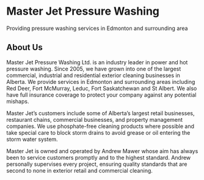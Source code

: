 # Master Jet Pressure Washing
Providing pressure washing services in Edmonton and surrounding area

## About Us

Master Jet Pressure Washing Ltd. is an industry leader in power and hot pressure washing. Since 2005, we have grown into one of the largest commercial, industrial and residential exterior cleaning businesses in Alberta. We provide services in Edmonton and surrounding areas including Red Deer, Fort McMurray, Leduc, Fort Saskatchewan and St Albert. We also have full insurance coverage to protect your company against any potential mishaps.

Master Jet’s customers include some of Alberta’s largest retail businesses, restaurant chains, commercial businesses, and property management companies. We use phosphate-free cleaning products where possible and take special care to block storm drains to avoid grease or oil entering the storm water system.

Master Jet is owned and operated by Andrew Mawer whose aim has always been to service customers promptly and to the highest standard. Andrew personally supervises every project, ensuring quality standards that are second to none in exterior retail and commercial cleaning.

